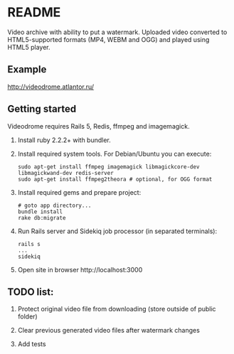 # README

Video archive with ability to put a watermark. Uploaded video converted
to HTML5-supported formats (MP4, WEBM and OGG) and played using HTML5 player.

## Example

http://videodrome.atlantor.ru/

## Getting started

Videodrome requires Rails 5, Redis, ffmpeg and imagemagick.

1. Install ruby 2.2.2+ with bundler.

2. Install required system tools. For Debian/Ubuntu you can execute:
    ```
    sudo apt-get install ffmpeg imagemagick libmagickcore-dev libmagickwand-dev redis-server
    sudo apt-get install ffmpeg2theora # optional, for OGG format

    ```

3. Install required gems and prepare project:
    ```
    # goto app directory...
    bundle install
    rake db:migrate
    ```

4. Run Rails server and Sidekiq job processor (in separated terminals):
    ```
    rails s
    ...
    sidekiq
    ```

5. Open site in browser http://localhost:3000

## TODO list:

1. Protect original video file from downloading (store outside of public folder)

2. Clear previous generated video files after watermark changes

3. Add tests